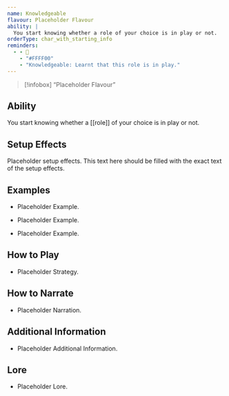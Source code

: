 ```yaml
---
name: Knowledgeable
flavour: Placeholder Flavour
ability: |
  You start knowing whether a role of your choice is in play or not.
orderType: char_with_starting_info
reminders:
  - - 📖
    - "#FFFF00"
    - "Knowledgeable: Learnt that this role is in play."
---
```

> [!infobox]
>  “Placeholder Flavour”

## Ability
You start knowing whether a [[role]] of your choice is in play or not.

## Setup Effects
Placeholder setup effects. This text here should be filled with the exact text of the setup effects.

## Examples
- Placeholder Example.

- Placeholder Example.

- Placeholder Example.

## How to Play
- Placeholder Strategy.

## How to Narrate
- Placeholder Narration.

## Additional Information
- Placeholder Additional Information.

## Lore
- Placeholder Lore.